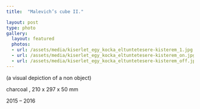 ```yaml
---
title:  "Malevich’s cube II."

layout: post
type: photo
gallery:
  layout: featured
  photos:
  - url: /assets/media/kiserlet_egy_kocka_eltuntetesere-kisterem_1.jpg
  - url: /assets/media/kiserlet_egy_kocka_eltuntetesere-kisterem_on.jpg
  - url: /assets/media/kiserlet_egy_kocka_eltuntetesere-kisterem_off.jpg
---
```


(a visual depiction of a non object)

charcoal , 210 x 297 x 50 mm

2015 – 2016
<!-- more -->